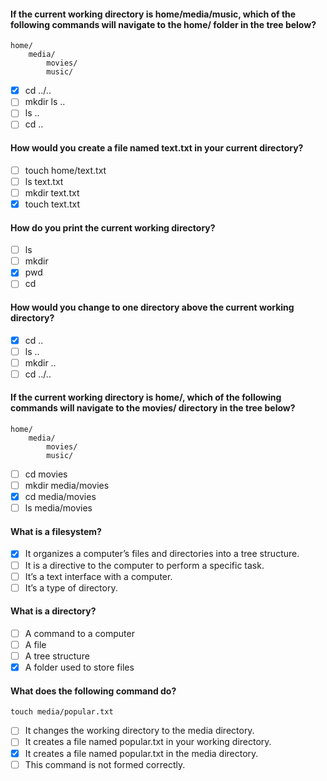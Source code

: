#### If the current working directory is home/media/music, which of the following commands will navigate to the home/ folder in the tree below?


    home/
        media/
            movies/
            music/


- [x] cd ../..
- [ ] mkdir ls ..
- [ ] ls ..
- [ ] cd ..

#### How would you create a file named text.txt in your current directory?

- [ ] touch home/text.txt
- [ ] ls text.txt
- [ ] mkdir text.txt
- [x] touch text.txt

#### How do you print the current working directory?

- [ ] ls
- [ ] mkdir
- [x] pwd
- [ ] cd

#### How would you change to one directory above the current working directory?

- [x] cd ..
- [ ] ls ..
- [ ] mkdir ..
- [ ] cd ../..

#### If the current working directory is home/, which of the following commands will navigate to the movies/ directory in the tree below?


    home/
        media/
            movies/
            music/


- [ ] cd movies
- [ ] mkdir media/movies
- [x] cd media/movies
- [ ] ls media/movies

#### What is a filesystem?

- [x] It organizes a computer’s files and directories into a tree structure.
- [ ] It is a directive to the computer to perform a specific task.
- [ ] It’s a text interface with a computer.
- [ ] It’s a type of directory.

#### What is a directory?

- [ ] A command to a computer
- [ ] A file
- [ ] A tree structure
- [x] A folder used to store files

#### What does the following command do?

    touch media/popular.txt

- [ ] It changes the working directory to the media directory.
- [ ] It creates a file named popular.txt in your working directory.
- [x] It creates a file named popular.txt in the media directory.
- [ ] This command is not formed correctly.
